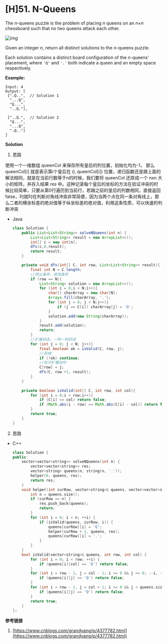 # [H]51. N-Queens

The *n*-queens puzzle is the problem of placing *n* queens on an *n*×*n* chessboard such that no two queens attack each other.

![img](https://assets.leetcode.com/uploads/2018/10/12/8-queens.png)

Given an integer *n*, return all distinct solutions to the *n*-queens puzzle.

Each solution contains a distinct board configuration of the *n*-queens' placement, where `'Q'` and `'.'` both indicate a queen and an empty space respectively.

**Example:**

```
Input: 4
Output: [
 [".Q..",  // Solution 1
  "...Q",
  "Q...",
  "..Q."],

 ["..Q.",  // Solution 2
  "Q...",
  "...Q",
  ".Q.."]
]
```



**Solution**

 1.  思路

使用一个一维数组 queenCol 来保存所有皇后的列位置，初始化均为-1， 那么 queenCol[i] 就是表示第i个皇后在 (i, queenCol[i]) 位置，递归函数还是跟上面的解法相同，就是在当前行数等于n的时候，我们要将 queenCol 还原成一个 nxn 大小的矩阵，并存入结果 res 中。这种记录每个皇后的坐标的方法在验证冲突的时候比较简单，只要从第0行遍历到当前行，若跟之前的皇后的列数相同，直接返回false，叼就叼在判断对角线冲突非常简便，因为当两个点在同一条对角线上，那么二者的横坐标差的绝对值等于纵坐标差的绝对值，利用这条性质，可以快速的判断冲突

+ Java

  ```java
  class Solution {
      public List<List<String>> solveNQueens(int n) {
          List<List<String>> result = new ArrayList<>();
          int[] c = new int[n];
          dfs(c,0,result);
          return result;
      }
  
      private void dfs(int[] C, int row, List<List<String>> result){
          final int N = C.length;
          //终止条件，收敛条件
          if (row == N){
              List<String> solution = new ArrayList<>();
              for (int i = 0;i < N;i++){
                  char[] charArray = new char[N];
                  Arrays.fill(charArray, '.');
                  for (int j = 0; j < N;j++){
                      if (j == C[i]) charArray[j] = 'Q';
                  }
                  solution.add(new String(charArray));
              }
              result.add(solution);
              return;
          }
          //扩展状态，一列一列的试
          for (int j = 0; j < N; j++){
              final boolean ok = isValid(C, row, j);
              //剪枝
              if (!ok) continue;
              //执行扩展动作
              C[row] = j;
              dfs(C, row +1, result);
          }
      }
      
      private boolean isValid(int[] C, int row, int col){
          for (int i = 0;i < row;i++){
              if (C[i] == col) return false;
              if (Math.abs(i - row) == Math.abs(C[i] - col)) return false;
          }
          return true;
      }
  }
  ```



2. 思路

   

+ C++

  ```c++
  class Solution {
  public:
      vector<vector<string>> solveNQueens(int n) {
          vector<vector<string>> res;
          vector<string> queens(n, string(n, '.'));
          helper(0, queens, res);
          return res;
      }
      void helper(int curRow, vector<string>& queens, vector<vector<string>>& res) {
          int n = queens.size();
          if (curRow == n) {
              res.push_back(queens);
              return;
          }
          for (int i = 0; i < n; ++i) {
              if (isValid(queens, curRow, i)) {
                  queens[curRow][i] = 'Q';
                  helper(curRow + 1, queens, res);
                  queens[curRow][i] = '.';
              }
          }
      }
      bool isValid(vector<string>& queens, int row, int col) {
          for (int i = 0; i < row; ++i) {
              if (queens[i][col] == 'Q') return false;
          }
          for (int i = row - 1, j = col - 1; i >= 0 && j >= 0; --i, --j) {
              if (queens[i][j] == 'Q') return false;
          }
          for (int i = row - 1, j = col + 1; i >= 0 && j < queens.size(); --i, ++j) {
              if (queens[i][j] == 'Q') return false;
          }
          return true;
      }
  };
  ```



**参考链接**

1. [https://www.cnblogs.com/grandyang/p/4377782.html](https://www.cnblogs.com/grandyang/p/4377782.html)

